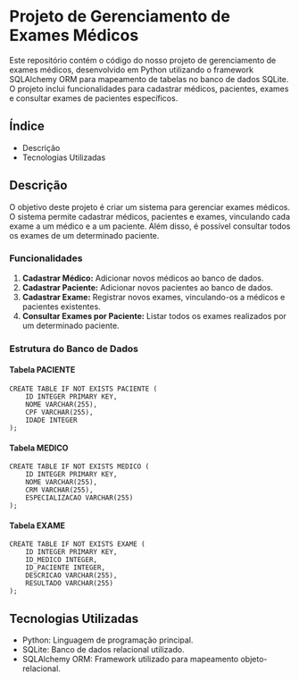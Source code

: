# Projeto de Gerenciamento de Exames Médicos
Este repositório contém o código do nosso projeto de gerenciamento de exames médicos, desenvolvido em Python utilizando o framework SQLAlchemy ORM para mapeamento de tabelas no banco de dados SQLite. O projeto inclui funcionalidades para cadastrar médicos, pacientes, exames e consultar exames de pacientes específicos.

## Índice
- Descrição
-  Tecnologias Utilizadas

## Descrição
O objetivo deste projeto é criar um sistema para gerenciar exames médicos. O sistema permite cadastrar médicos, pacientes e exames, vinculando cada exame a um médico e a um paciente. Além disso, é possível consultar todos os exames de um determinado paciente.

### Funcionalidades
1. **Cadastrar Médico:** Adicionar novos médicos ao banco de dados.
2. **Cadastrar Paciente:** Adicionar novos pacientes ao banco de dados.
3. **Cadastrar Exame:** Registrar novos exames, vinculando-os a médicos e pacientes existentes.
4. **Consultar Exames por Paciente:** Listar todos os exames realizados por um determinado paciente.

### Estrutura do Banco de Dados
#### Tabela PACIENTE
```
CREATE TABLE IF NOT EXISTS PACIENTE (
    ID INTEGER PRIMARY KEY,
    NOME VARCHAR(255),
    CPF VARCHAR(255),
    IDADE INTEGER
);
```
#### Tabela MEDICO
```
CREATE TABLE IF NOT EXISTS MEDICO (
    ID INTEGER PRIMARY KEY,
    NOME VARCHAR(255),
    CRM VARCHAR(255),
    ESPECIALIZACAO VARCHAR(255)
);
```
#### Tabela EXAME
```
CREATE TABLE IF NOT EXISTS EXAME (
    ID INTEGER PRIMARY KEY,
    ID_MEDICO INTEGER,
    ID_PACIENTE INTEGER,
    DESCRICAO VARCHAR(255),
    RESULTADO VARCHAR(255)
);
```

## Tecnologias Utilizadas
- Python: Linguagem de programação principal.
- SQLite: Banco de dados relacional utilizado.
- SQLAlchemy ORM: Framework utilizado para mapeamento objeto-relacional.


